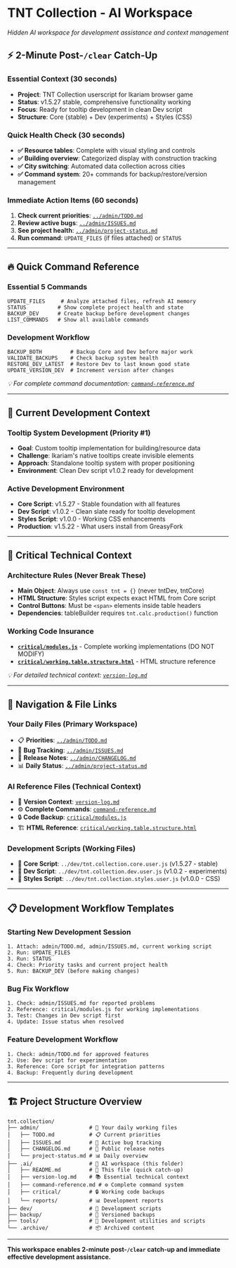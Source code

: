 # TNT Collection - AI Workspace

*Hidden AI workspace for development assistance and context management*

## ⚡ **2-Minute Post-`/clear` Catch-Up**

### **Essential Context (30 seconds)**
- **Project**: TNT Collection userscript for Ikariam browser game
- **Status**: v1.5.27 stable, comprehensive functionality working
- **Focus**: Ready for tooltip development in clean Dev script
- **Structure**: Core (stable) + Dev (experiments) + Styles (CSS)

### **Quick Health Check (30 seconds)**
- **✅ Resource tables**: Complete with visual styling and controls
- **✅ Building overview**: Categorized display with construction tracking  
- **✅ City switching**: Automated data collection across cities
- **✅ Command system**: 20+ commands for backup/restore/version management

### **Immediate Action Items (60 seconds)**
1. **Check current priorities**: [`../admin/TODO.md`](../admin/TODO.md)
2. **Review active bugs**: [`../admin/ISSUES.md`](../admin/ISSUES.md)
3. **See project health**: [`../admin/project-status.md`](../admin/project-status.md)
4. **Run command**: `UPDATE_FILES` (if files attached) or `STATUS`

---

## 🔥 **Quick Command Reference**

### **Essential 5 Commands**
```
UPDATE_FILES     # Analyze attached files, refresh AI memory
STATUS          # Show complete project health and state
BACKUP_DEV      # Create backup before development changes
LIST_COMMANDS   # Show all available commands
```

### **Development Workflow**
```
BACKUP_BOTH         # Backup Core and Dev before major work
VALIDATE_BACKUPS    # Check backup system health
RESTORE_DEV_LATEST  # Restore Dev to last known good state
UPDATE_VERSION_DEV  # Increment version after changes
```

*💡 For complete command documentation: [`command-reference.md`](command-reference.md)*

---

## 🎯 **Current Development Context**

### **Tooltip System Development** (Priority #1)
- **Goal**: Custom tooltip implementation for building/resource data
- **Challenge**: Ikariam's native tooltips create invisible elements
- **Approach**: Standalone tooltip system with proper positioning
- **Environment**: Clean Dev script v1.0.2 ready for development

### **Active Development Environment**
- **Core Script**: v1.5.27 - Stable foundation with all features
- **Dev Script**: v1.0.2 - Clean slate ready for tooltip development  
- **Styles Script**: v1.0.0 - Working CSS enhancements
- **Production**: v1.5.22 - What users install from GreasyFork

---

## 🔧 **Critical Technical Context**

### **Architecture Rules (Never Break These)**
- **Main Object**: Always use `const tnt = {}` (never tntDev, tntCore)
- **HTML Structure**: Styles script expects exact HTML from Core script
- **Control Buttons**: Must be `<span>` elements inside table headers
- **Dependencies**: tableBuilder requires `tnt.calc.production()` function

### **Working Code Insurance**
- **[`critical/modules.js`](critical/modules.js)** - Complete working implementations (DO NOT MODIFY)
- **[`critical/working.table.structure.html`](critical/working.table.structure.html)** - HTML structure reference

*💡 For detailed technical context: [`version-log.md`](version-log.md)*

---

## 📂 **Navigation & File Links**

### **Your Daily Files** (Primary Workspace)
- 📋 **Priorities**: [`../admin/TODO.md`](../admin/TODO.md)
- 🐛 **Bug Tracking**: [`../admin/ISSUES.md`](../admin/ISSUES.md)
- 📰 **Release Notes**: [`../admin/CHANGELOG.md`](../admin/CHANGELOG.md)
- 📊 **Daily Status**: [`../admin/project-status.md`](../admin/project-status.md)

### **AI Reference Files** (Technical Context)
- 📖 **Version Context**: [`version-log.md`](version-log.md)
- ⚙️ **Complete Commands**: [`command-reference.md`](command-reference.md)
- 🔒 **Code Backup**: [`critical/modules.js`](critical/modules.js)
- 🏗️ **HTML Reference**: [`critical/working.table.structure.html`](critical/working.table.structure.html)

### **Development Scripts** (Working Files)
- 🎯 **Core Script**: `../dev/tnt.collection.core.user.js` (v1.5.27 - stable)
- 🧪 **Dev Script**: `../dev/tnt.collection.dev.user.js` (v1.0.2 - experiments)
- 🎨 **Styles Script**: `../dev/tnt.collection.styles.user.js` (v1.0.0 - CSS)

---

## 📋 **Development Workflow Templates**

### **Starting New Development Session**
```
1. Attach: admin/TODO.md, admin/ISSUES.md, current working script
2. Run: UPDATE_FILES
3. Run: STATUS
4. Check: Priority tasks and current project health
5. Run: BACKUP_DEV (before making changes)
```

### **Bug Fix Workflow**
```
1. Check: admin/ISSUES.md for reported problems
2. Reference: critical/modules.js for working implementations
3. Test: Changes in Dev script first
4. Update: Issue status when resolved
```

### **Feature Development Workflow**
```
1. Check: admin/TODO.md for approved features
2. Use: Dev script for experimentation
3. Reference: Core script for integration patterns
4. Backup: Frequently during development
```

---

## 🏗️ **Project Structure Overview**

```
tnt.collection/
├── admin/                # 📁 Your daily working files
│   ├── TODO.md           # 📋 Current priorities  
│   ├── ISSUES.md         # 🐛 Active bug tracking
│   ├── CHANGELOG.md      # 📰 Public release notes
│   └── project-status.md # 📊 Daily overview
├── .ai/                  # 🤖 AI workspace (this folder)
│   ├── README.md         # 📖 This file (quick catch-up)
│   ├── version-log.md    # 📚 Essential technical context
│   ├── command-reference.md # ⚙️ Complete command system
│   ├── critical/         # 🔒 Working code backups
│   └── reports/          # 📊 Development reports
├── dev/                  # 🧪 Development scripts
├── backup/               # 💾 Versioned backups
├── tools/                # 🔧 Development utilities and scripts
└── .archive/             # 📦 Archived content
```

---

**This workspace enables 2-minute post-`/clear` catch-up and immediate effective development assistance.**
